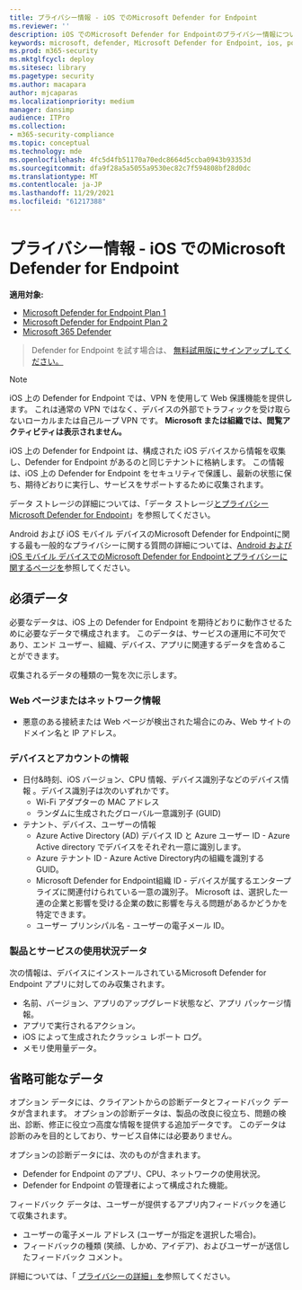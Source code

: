 ```yaml
---
title: プライバシー情報 - iOS でのMicrosoft Defender for Endpoint
ms.reviewer: ''
description: iOS でのMicrosoft Defender for Endpointのプライバシー情報について説明します
keywords: microsoft, defender, Microsoft Defender for Endpoint, ios, policy, overview
ms.prod: m365-security
ms.mktglfcycl: deploy
ms.sitesec: library
ms.pagetype: security
ms.author: macapara
author: mjcaparas
ms.localizationpriority: medium
manager: dansimp
audience: ITPro
ms.collection:
- m365-security-compliance
ms.topic: conceptual
ms.technology: mde
ms.openlocfilehash: 4fc5d4fb51170a70edc8664d5ccba0943b93353d
ms.sourcegitcommit: dfa9f28a5a5055a9530ec82c7f594808bf28d0dc
ms.translationtype: MT
ms.contentlocale: ja-JP
ms.lasthandoff: 11/29/2021
ms.locfileid: "61217388"
---
```

# <a name="privacy-information---microsoft-defender-for-endpoint-on-ios"></a>プライバシー情報 - iOS でのMicrosoft Defender for Endpoint

**適用対象:**
- [Microsoft Defender for Endpoint Plan 1](https://go.microsoft.com/fwlink/p/?linkid=2154037)
- [Microsoft Defender for Endpoint Plan 2](https://go.microsoft.com/fwlink/p/?linkid=2154037)
- [Microsoft 365 Defender](https://go.microsoft.com/fwlink/?linkid=2118804)

> Defender for Endpoint を試す場合は、 [無料試用版にサインアップしてください。](https://signup.microsoft.com/create-account/signup?products=7f379fee-c4f9-4278-b0a1-e4c8c2fcdf7e&ru=https://aka.ms/MDEp2OpenTrial?ocid=docs-wdatp-investigateip-abovefoldlink)

> [!NOTE]
> iOS 上の Defender for Endpoint では、VPN を使用して Web 保護機能を提供します。 これは通常の VPN ではなく、デバイスの外部でトラフィックを受け取らないローカルまたは自己ループ VPN です。 **Microsoft または組織では、閲覧アクティビティは表示されません。**

iOS 上の Defender for Endpoint は、構成された iOS デバイスから情報を収集し、Defender for Endpoint があるのと同じテナントに格納します。 この情報は、iOS 上の Defender for Endpoint をセキュリティで保護し、最新の状態に保ち、期待どおりに実行し、サービスをサポートするために収集されます。

データ ストレージの詳細については、「データ ストレージ[とプライバシー Microsoft Defender for Endpoint](data-storage-privacy.md)」を参照してください。

Android および iOS モバイル デバイスのMicrosoft Defender for Endpointに関する最も一般的なプライバシーに関する質問の詳細については、[Android および iOS モバイル デバイスでのMicrosoft Defender for Endpointとプライバシーに関するページを](https://support.microsoft.com/topic/microsoft-defender-for-endpoint-and-your-privacy-on-android-and-ios-mobile-devices-4109bc54-8ec5-4433-9c33-d359b75ac22a)参照してください。

## <a name="required-data"></a>必須データ

必要なデータは、iOS 上の Defender for Endpoint を期待どおりに動作させるために必要なデータで構成されます。 このデータは、サービスの運用に不可欠であり、エンド ユーザー、組織、デバイス、アプリに関連するデータを含めることができます。

収集されるデータの種類の一覧を次に示します。

### <a name="web-page-or-network-information"></a>Web ページまたはネットワーク情報

- 悪意のある接続または Web ページが検出された場合にのみ、Web サイトのドメイン名と IP アドレス。

### <a name="device-and-account-information"></a>デバイスとアカウントの情報

- 日付&時刻、iOS バージョン、CPU 情報、デバイス識別子などのデバイス情報 。デバイス識別子は次のいずれかです。
  - Wi-Fi アダプターの MAC アドレス
  - ランダムに生成されたグローバル一意識別子 (GUID)
- テナント、デバイス、ユーザーの情報
  - Azure Active Directory (AD) デバイス ID と Azure ユーザー ID - Azure Active directory でデバイスをそれぞれ一意に識別します。
  - Azure テナント ID - Azure Active Directory内の組織を識別する GUID。
  - Microsoft Defender for Endpoint組織 ID - デバイスが属するエンタープライズに関連付けられている一意の識別子。 Microsoft は、選択した一連の企業と影響を受ける企業の数に影響を与える問題があるかどうかを特定できます。
  - ユーザー プリンシパル名 - ユーザーの電子メール ID。

### <a name="product-and-service-usage-data"></a>製品とサービスの使用状況データ

次の情報は、デバイスにインストールされているMicrosoft Defender for Endpoint アプリに対してのみ収集されます。

- 名前、バージョン、アプリのアップグレード状態など、アプリ パッケージ情報。
- アプリで実行されるアクション。
- iOS によって生成されたクラッシュ レポート ログ。
- メモリ使用量データ。

## <a name="optional-data"></a>省略可能なデータ

オプション データには、クライアントからの診断データとフィードバック データが含まれます。 オプションの診断データは、製品の改良に役立ち、問題の検出、診断、修正に役立つ高度な情報を提供する追加データです。 このデータは診断のみを目的としており、サービス自体には必要ありません。

オプションの診断データには、次のものが含まれます。

- Defender for Endpoint のアプリ、CPU、ネットワークの使用状況。
- Defender for Endpoint の管理者によって構成された機能。

フィードバック データは、ユーザーが提供するアプリ内フィードバックを通じて収集されます。

- ユーザーの電子メール アドレス (ユーザーが指定を選択した場合)。
- フィードバックの種類 (笑顔、しかめ、アイデア)、およびユーザーが送信したフィードバック コメント。

詳細については、「 [プライバシーの詳細」を](https://aka.ms/mdatpiosprivacystatement)参照してください。
